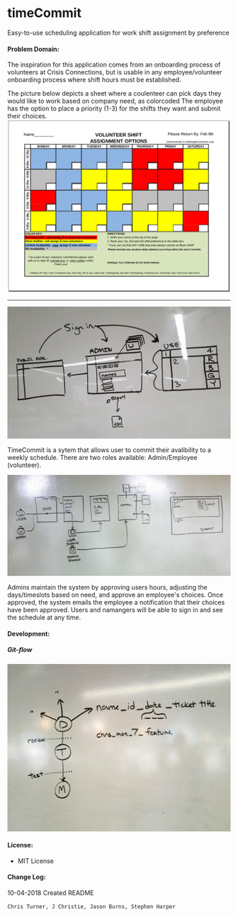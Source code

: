 # timeCommit
Easy-to-use scheduling application for work shift assignment by preference

#### Problem Domain:

The inspiration for this application comes from an onboarding process of volunteers at Crisis Connections, but is usable in any employee/volunteer onboarding process where shift hours must be established.

The picture below depicts a sheet where a coulenteer can pick days they would like to work based on company need, as colorcoded
The employee has the option to place a priority (1-3) for the shifts they want and submit their choices.
![v_sheet](https://github.com/timeCommit-easyAvailability/timeCommit/blob/master/assets/v-sheet.png) <br>

---
![wireframe](https://github.com/timeCommit-easyAvailability/timeCommit/blob/master/assets/20181002_163528.jpg) <br>

TimeCommit is a sytem that allows user to commit their avalibility to a weekly schedule.
There are two roles available: Admin/Employee (volunteer). 


![wireframe2](https://github.com/timeCommit-easyAvailability/timeCommit/blob/master/assets/wireframe_6.jpg) <br>

Admins maintain the system by approving users hours, adjusting the days/timeslots based on need, and approve an employee's choices. Once approved, the system emails the employee a notification that their choices have been approved. Users and namangers will be able to sign in and see the schedule at any time.

#### Development:

##### Git-flow
![gitflow](https://github.com/timeCommit-easyAvailability/timeCommit/blob/master/assets/gitflow.jpg) <br>


#### License: 
- MIT License


#### Change Log:
10-04-2018 Created README



```python
Chris Turner, J Christie, Jason Burns, Stephen Harper
```
